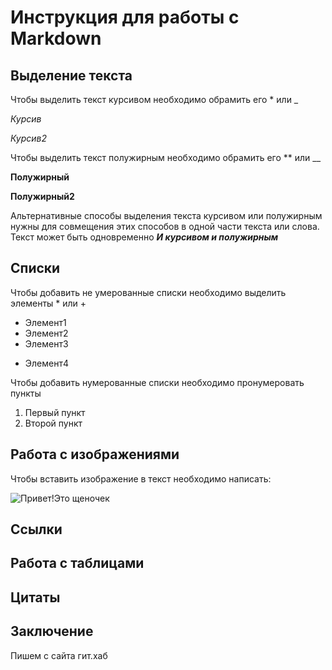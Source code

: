 # Инструкция для работы с Markdown

## Выделение текста
Чтобы выделить текст курсивом необходимо обрамить его * или _

*Курсив*

_Курсив2_

Чтобы выделить текст полужирным необходимо обрамить его ** или __

**Полужирный**

__Полужирный2__

Альтернативные способы выделения текста курсивом или полужирным нужны для совмещения этих способов в одной части текста или слова. Текст может быть одновременно
*__И курсивом и полужирным__* 

## Списки

Чтобы добавить не умерованные списки необходимо выделить элементы * или +

* Элемент1
* Элемент2
* Элемент3
+ Элемент4

Чтобы добавить нумерованные списки необходимо пронумеровать пункты

1. Первый пункт
2. Второй пункт

## Работа с изображениями
Чтобы вставить изображение в текст необходимо написать:

![Привет!Это щеночек](%D1%81%D0%BE%D0%B1%D0%B0%D0%BA%D0%B0.jpg)

## Ссылки

## Работа с таблицами

## Цитаты

## Заключение

Пишем с сайта гит.хаб

